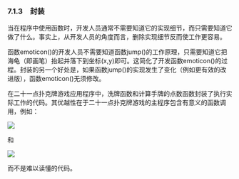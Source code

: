    

### 7.1.3　封装

当在程序中使用函数时，开发人员通常不需要知道它的实现细节，而只需要知道它做了什么。事实上，从开发人员的角度而言，删除实现细节反而使工作更容易。

函数emoticon()的开发人员不需要知道函数jump()的工作原理，只需要知道它把海龟（即画笔）抬起并落下到坐标(x,y)即可。这简化了开发函数emoticon()的过程。封装的另一个好处是，如果函数jump()的实现发生了变化（例如更有效的改进版），函数emoticon()无须修改。

在二十一点扑克牌游戏应用程序中，洗牌函数和计算手牌的点数函数封装了执行实际工作的代码。其优越性在于二十一点扑克牌游戏的主程序包含有意义的函数调用，例如：

![](0-Assets/Epubook/程序员编程语言经典合集（计算机科学丛书5册套装），javapython编程语言含经典教材龙书《编译原理》%20(Bruce%20Eckel%20%20Alfred%20V.%20Aho%20%20Monica%20S.%20Lam%20etc.)%20(Z-Library)/images/image08662.jpeg)

和

![](0-Assets/Epubook/程序员编程语言经典合集（计算机科学丛书5册套装），javapython编程语言含经典教材龙书《编译原理》%20(Bruce%20Eckel%20%20Alfred%20V.%20Aho%20%20Monica%20S.%20Lam%20etc.)%20(Z-Library)/images/image08663.jpeg)

而不是难以读懂的代码。